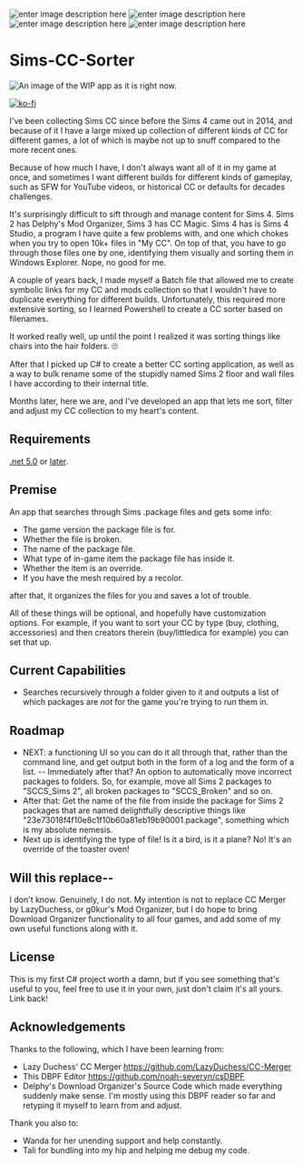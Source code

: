 ![enter image description here](https://img.shields.io/github/downloads/sixstepsaway/Sims-CC-Sorter/total?style=for-the-badge)        ![enter image description here](https://img.shields.io/github/issues/sixstepsaway/sims-cc-sorter?style=for-the-badge)  ![enter image description here](https://img.shields.io/github/watchers/sixstepsaway/sims-cc-sorter?style=for-the-badge)  ![enter image description here](https://img.shields.io/github/v/tag/sixstepsaway/sims-cc-sorter?style=for-the-badge) 
# Sims-CC-Sorter

![An image of the WIP app as it is right now.](https://pbs.twimg.com/media/FuIOMMIXsAIiH4-?format=png&name=small)

[![ko-fi](https://ko-fi.com/img/githubbutton_sm.svg)](https://ko-fi.com/M4M16X1W)

I've been collecting Sims CC since before the Sims 4 came out in 2014, and because of it I have a large mixed up collection of different kinds of CC for different games, a lot of which is maybe not up to snuff compared to the more recent ones.

Because of how much I have, I don't always want all of it in my game at once, and sometimes I want different builds for different kinds of gameplay, such as SFW for YouTube videos, or historical CC or defaults for decades challenges.

It's surprisingly difficult to sift through and manage content for Sims 4. Sims 2 has Delphy's Mod Organizer, Sims 3 has CC Magic. Sims 4 has is Sims 4 Studio, a program I have quite a few problems with, and one which chokes when you try to open 10k+ files in "My CC". On top of that, you have to go through those files one by one, identifying them visually and sorting them in Windows Explorer. Nope, no good for me.

A couple of years back, I made myself a Batch file that allowed me to create symbolic links for my CC and mods collection so that I wouldn't have to duplicate everything for different builds. Unfortunately, this required more extensive sorting, so I learned Powershell to create a CC sorter based on filenames. 

It worked really well, up until the point I realized it was sorting things like chairs into the hair folders. 🙄

After that I picked up C# to create a better CC sorting application, as well as a way to bulk rename some of the stupidly named Sims 2 floor and wall files I have according to their internal title. 

Months later, here we are, and I've developed an app that lets me sort, filter and adjust my CC collection to my heart's content.

## Requirements

[.net 5.0](https://dotnet.microsoft.com/en-us/download/dotnet/5.0) or [later](https://dotnet.microsoft.com/en-us/download/dotnet).

## Premise 

An app that searches through Sims .package files and gets some info:

- The game version the package file is for. 
- Whether the file is broken.
- The name of the package file.
- What type of in-game item the package file has inside it.
- Whether the item is an override.
- If you have the mesh required by a recolor.

after that, it organizes the files for you and saves a lot of trouble. 

All of these things will be optional, and hopefully have customization options. For example, if you want to sort your CC by type (buy, clothing, accessories) and then creators therein (buy/littledica for example) you can set that up. 

## Current Capabilities

- Searches recursively through a folder given to it and outputs a list of which packages are *not* for the game you're trying to run them in. 

## Roadmap

- NEXT: a functioning UI so you can do it all through that, rather than the command line, and get output both in the form of a log and the form of a list.
-- Immediately after that? An option to automatically move incorrect packages to folders. So, for example, move all Sims 2 packages to "SCCS_Sims 2", all broken packages to "SCCS_Broken" and so on. 
- After that: Get the name of the file from inside the package for Sims 2 packages that are named delightfully descriptive things like "23e73018f4f10e8c1f10b60a81eb19b90001.package", something which is my absolute nemesis.
- Next up is identifying the type of file! Is it a bird, is it a plane? No! It's an override of the toaster oven! 

## Will this replace-- 

I don't know. Genuinely, I do not. My intention is not to replace CC Merger by LazyDuchess, or g0kur's Mod Organizer, but I do hope to bring Download Organizer functionality to all four games, and add some of my own useful functions along with it.

## License 

This is my first C# project worth a damn, but if you see something that's useful to you, feel free to use it in your own, just don't claim it's all yours. Link back!

## Acknowledgements 

Thanks to the following, which I have been learning from: 

- Lazy Duchess' CC Merger https://github.com/LazyDuchess/CC-Merger 
- This DBPF Editor https://github.com/noah-severyn/csDBPF 
- Delphy's Download Organizer's Source Code which made everything suddenly make sense. I'm mostly using this DBPF reader so far and retyping it myself to learn from and adjust.

Thank you also to: 

- Wanda for her unending support and help constantly.
- Tali for bundling into my hip and helping me debug my code.

